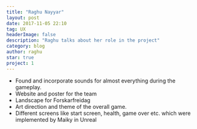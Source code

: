 ```yaml
---
title: "Raghu Nayyar"
layout: post
date: 2017-11-05 22:10
tag: UX
headerImage: false
description: "Raghu talks about her role in the project"
category: blog
author: raghu
star: true
project: 1
---
```


- Found and incorporate sounds for almost everything during the gameplay.
- Website and poster for the team
- Landscape for Forskarfreidag
- Art direction and theme of the overall game.
- Different screens like start screen, health, game over etc. which were implemented by Maiky in Unreal
